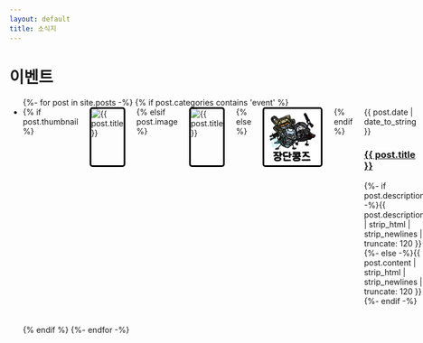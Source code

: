 ```yaml
---
layout: default
title: 소식지
---
```


<!-- <div id="주요 이벤트">
  <h1>이벤트</h1>
  <ul class="posts noList">
    {%- for post in site.posts -%}
      {% if post.categories contains 'event' %}
        <li>
          <span class="date">{{ post.date | date_to_string }}</span>
          <h3><a href="{{ post.url | relative_url }}">{{ post.title }}</a></h3>
          <p class="description">{%- if post.description -%}{{ post.description  | strip_html | strip_newlines | truncate: 120 }}{%- else -%}{{ post.content | strip_html | strip_newlines | truncate: 120 }}{%- endif -%}</p>
        </li>
      {% endif %}
    {%- endfor -%}
  </ul>
</div> -->

<!-- 썸네일 버전 -->
<!-- 스타일 -->
<style>
  .post-item {
    display: flex;
    gap: 20px;
    margin-bottom: 20px;
  }

  .post-thumbnail {
    width: 100px;  /* 너비와 높이를 동일하게 설정 */
    height: 100px;
    object-fit: cover;
    border-radius: 5px;
    border: 3px solid #000000; /* 3픽셀 두께의 검은색 테두리 추가 */
  }

  .post-info {
    flex: 1;
  }
</style>
<!-- 코드 -->
<div id="주요 이벤트">
  <h1>이벤트</h1>
  <ul class="posts noList">
    {%- for post in site.posts -%}
      {% if post.categories contains 'event' %}
        <li>
          <div class="post-item">
            {% if post.thumbnail %}
              <img src="{{ post.thumbnail | relative_url }}" alt="{{ post.title }}" class="post-thumbnail">
            {% elsif post.image %}
              <img src="{{ post.image | relative_url }}" alt="{{ post.title }}" class="post-thumbnail">
            {% else %}
              <img src="/assets/img/jdk2.jpeg" alt="기본 썸네일" class="post-thumbnail">
            {% endif %}
            <div class="post-info">
              <span class="date">{{ post.date | date_to_string }}</span>
              <h3><a href="{{ post.url | relative_url }}">{{ post.title }}</a></h3>
              <p class="description">{%- if post.description -%}{{ post.description  | strip_html | strip_newlines | truncate: 120 }}{%- else -%}{{ post.content | strip_html | strip_newlines | truncate: 120 }}{%- endif -%}</p>
            </div>
          </div>
        </li>
      {% endif %}
    {%- endfor -%}
  </ul>
</div>